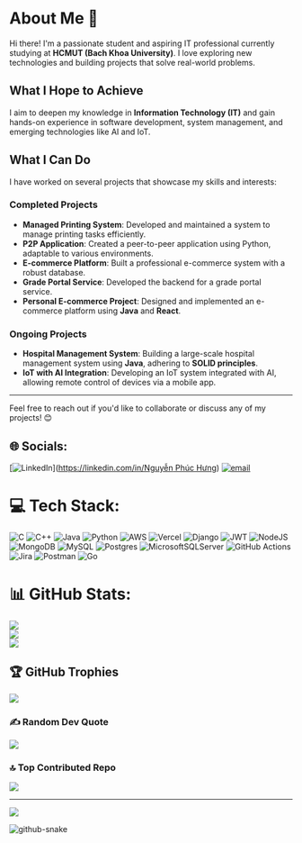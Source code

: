 # About Me 👋

Hi there! I'm a passionate student and aspiring IT professional currently studying at **HCMUT (Bach Khoa University)**. I love exploring new technologies and building projects that solve real-world problems.

## What I Hope to Achieve

I aim to deepen my knowledge in **Information Technology (IT)** and gain hands-on experience in software development, system management, and emerging technologies like AI and IoT.

## What I Can Do

I have worked on several projects that showcase my skills and interests:

### Completed Projects
- **Managed Printing System**: Developed and maintained a system to manage printing tasks efficiently.
- **P2P Application**: Created a peer-to-peer application using Python, adaptable to various environments.
- **E-commerce Platform**: Built a professional e-commerce system with a robust database.
- **Grade Portal Service**: Developed the backend for a grade portal service.
- **Personal E-commerce Project**: Designed and implemented an e-commerce platform using **Java** and **React**.

### Ongoing Projects
- **Hospital Management System**: Building a large-scale hospital management system using **Java**, adhering to **SOLID principles**.
- **IoT with AI Integration**: Developing an IoT system integrated with AI, allowing remote control of devices via a mobile app.

---

Feel free to reach out if you'd like to collaborate or discuss any of my projects! 😊



## 🌐 Socials:
[![LinkedIn](https://img.shields.io/badge/LinkedIn-%230077B5.svg?logo=linkedin&logoColor=white)]([https://linkedin.com/in/Nguyễn Phúc Hưng](https://www.linkedin.com/in/phuchung/)) [![email](https://img.shields.io/badge/Email-D14836?logo=gmail&logoColor=white)](mailto:nphung.htkhang2020@gmail.com) 

# 💻 Tech Stack:
![C](https://img.shields.io/badge/c-%2300599C.svg?style=for-the-badge&logo=c&logoColor=white) ![C++](https://img.shields.io/badge/c++-%2300599C.svg?style=for-the-badge&logo=c%2B%2B&logoColor=white) ![Java](https://img.shields.io/badge/java-%23ED8B00.svg?style=for-the-badge&logo=openjdk&logoColor=white) ![Python](https://img.shields.io/badge/python-3670A0?style=for-the-badge&logo=python&logoColor=ffdd54) ![AWS](https://img.shields.io/badge/AWS-%23FF9900.svg?style=for-the-badge&logo=amazon-aws&logoColor=white) ![Vercel](https://img.shields.io/badge/vercel-%23000000.svg?style=for-the-badge&logo=vercel&logoColor=white) ![Django](https://img.shields.io/badge/django-%23092E20.svg?style=for-the-badge&logo=django&logoColor=white) ![JWT](https://img.shields.io/badge/JWT-black?style=for-the-badge&logo=JSON%20web%20tokens) ![NodeJS](https://img.shields.io/badge/node.js-6DA55F?style=for-the-badge&logo=node.js&logoColor=white) ![MongoDB](https://img.shields.io/badge/MongoDB-%234ea94b.svg?style=for-the-badge&logo=mongodb&logoColor=white) ![MySQL](https://img.shields.io/badge/mysql-4479A1.svg?style=for-the-badge&logo=mysql&logoColor=white) ![Postgres](https://img.shields.io/badge/postgres-%23316192.svg?style=for-the-badge&logo=postgresql&logoColor=white) ![MicrosoftSQLServer](https://img.shields.io/badge/Microsoft%20SQL%20Server-CC2927?style=for-the-badge&logo=microsoft%20sql%20server&logoColor=white) ![GitHub Actions](https://img.shields.io/badge/github%20actions-%232671E5.svg?style=for-the-badge&logo=githubactions&logoColor=white) ![Jira](https://img.shields.io/badge/jira-%230A0FFF.svg?style=for-the-badge&logo=jira&logoColor=white) ![Postman](https://img.shields.io/badge/Postman-FF6C37?style=for-the-badge&logo=postman&logoColor=white) ![Go](https://img.shields.io/badge/go-%2300ADD8.svg?style=for-the-badge&logo=go&logoColor=white)
# 📊 GitHub Stats:
![](https://github-readme-stats.vercel.app/api?username=Richard1112004&theme=dark&hide_border=false&include_all_commits=false&count_private=false)<br/>
![](https://nirzak-streak-stats.vercel.app/?user=Richard1112004&theme=dark&hide_border=false)<br/>
![](https://github-readme-stats.vercel.app/api/top-langs/?username=Richard1112004&theme=dark&hide_border=false&include_all_commits=false&count_private=false&layout=compact)

## 🏆 GitHub Trophies
![](https://github-profile-trophy.vercel.app/?username=Richard1112004&theme=radical&no-frame=false&no-bg=true&margin-w=4)

### ✍️ Random Dev Quote
![](https://quotes-github-readme.vercel.app/api?type=horizontal&theme=radical)

### 🔝 Top Contributed Repo
![](https://github-contributor-stats.vercel.app/api?username=Richard1112004&limit=5&theme=dark&combine_all_yearly_contributions=true)

---
[![](https://visitcount.itsvg.in/api?id=Richard1112004&icon=0&color=0)](https://visitcount.itsvg.in)

<!-- Proudly created with GPRM ( https://gprm.itsvg.in ) -->


<picture>
  <source media="(prefers-color-scheme: dark)" srcset="https://raw.githubusercontent.com/Richard1112004/Richard1112004/output/github-snake-dark.svg" />
  <source media="(prefers-color-scheme: light)" srcset="https://raw.githubusercontent.com/Richard1112004/Richard1112004/output/github-snake.svg" />
  <img alt="github-snake" src="https://raw.githubusercontent.com/tobiasmeyhoefer/tobiasmeyhoefer/output/github-snake.svg" />
</picture>
